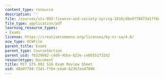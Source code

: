 ```yaml
---
content_type: resource
description: ''
file: /courses/sts-002-finance-and-society-spring-2016/d8e0778872d1ff6ee4a6b236fea47896_MITSTS_002S16_ExamReview.pdf
file_type: application/pdf
learning_resource_types:
- Exams
license: https://creativecommons.org/licenses/by-nc-sa/4.0/
ocw_type: OCWFile
parent_title: Exams
parent_type: CourseSection
parent_uid: f0329082-c4d9-4bba-b22e-ce0b552732d2
resourcetype: Document
title: MIT STS.002 S16 Exam Review Sheet
uid: d8e07788-72d1-ff6e-e4a6-b236fea47896
---
```

